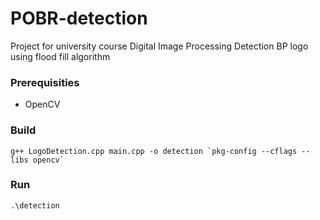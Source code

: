# POBR-detection

Project for university course Digital Image Processing
Detection BP logo using flood fill algorithm

### Prerequisities

* OpenCV

### Build
```
g++ LogoDetection.cpp main.cpp -o detection `pkg-config --cflags --libs opencv`
```

### Run
```
.\detection
```
